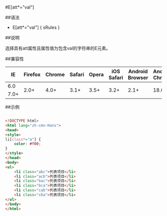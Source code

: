 #E[att*=&quot;val&quot;]

##语法

- E[att*=&quot;val&quot;] { sRules }


##说明

选择具有att属性且属性值为包含val的字符串的E元素。



##兼容性


<table class="compatible">
<thead>
	<tr>
		<th>IE</th>
		<th>Firefox</th>
		<th>Chrome</th>
		<th>Safari</th>
		<th>Opera</th>
		<th>iOS Safari</th>
		<th>Android Browser</th>
		<th>Android Chrome</th>
	</tr>
</thead>
<tbody>
	<tr>
		<td class="unsupport">6.0</td>
		<td class="support" rowspan="2">2.0+</td>
		<td class="support" rowspan="2">4.0+</td>
		<td class="support" rowspan="2">3.1+</td>
		<td class="support" rowspan="2">3.5+</td>
		<td class="support" rowspan="2">3.2+</td>
		<td class="support" rowspan="2">2.1+</td>
		<td class="support" rowspan="2">18.0+</td>
	</tr>
	<tr>
		<td class="support">7.0+</td>
	</tr>
</tbody>
</table>




##示例

```html

<!DOCTYPE html>
<html lang="zh-cmn-Hans">
<head>
<style>
li[class*="a"] {
	color: #f00;
}
</style>
</head>
<body>
<ul>
	<li class="abc">列表项目</li>
	<li class="acb">列表项目</li>
	<li class="bac">列表项目</li>
	<li class="bca">列表项目</li>
	<li class="cab">列表项目</li>
	<li class="cba">列表项目</li>
</ul>
</body>
</html>

```
